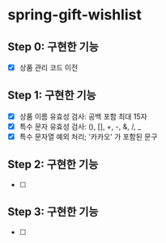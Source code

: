 # spring-gift-wishlist

## Step 0: 구현한 기능

* [X] 상품 관리 코드 이전

## Step 1: 구현한 기능

* [X] 상품 이름 유효성 검사: 공백 포함 최대 15자
* [X] 특수 문자 유효성 검사: (), [], +, -, &, /, _
* [X] 특수 문자열 예외 처리; '카카오' 가 포함된 문구

## Step 2: 구현한 기능

* [ ]

## Step 3: 구현한 기능

* [ ]
